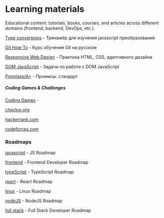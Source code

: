# Learning materials

Educational content: tutorials, books, courses, and articles across different domains (frontend, backend, DevOps, etc.).

[Type conversions](https://codyfet.github.io/type-conversions/) - Тренажёр для изучения javascript преобразований

[Git How To](https://githowto.com/ru) - Курс обучения Git на русском

[Responsive Web Design](https://www.freecodecamp.org/learn/2022/responsive-web-design/) - Практика HTML, CSS, адаптивного дизайна

[DOM JavaScript](https://vk.com/@web4ik_donnu-zadachi-po-rabote-s-dom-javascript) - Задачи по работе с DOM JavaScript

[Promises/A+](https://promisesaplus.com/) - Промисы: стандарт


##### Coding Games & Challenges

[Coding Games](https://www.educative.io/games) - 

[checkio.org](https://js.checkio.org/)

[hackerrank.com](https://www.hackerrank.com/)

[codeforces.com](https://codeforces.com/)


### Roadmaps

[javascript](https://roadmap.sh/javascript) - JS Roadmap

[frontend](https://roadmap.sh/frontend) - Frontend Developer Roadmap

[typeScript](https://roadmap.sh/typescript) - TypeScript Roadmap

[react](https://roadmap.sh/react) - React Roadmap

[linux](https://roadmap.sh/linux) - Linux Roadmap

[nodeJS](https://roadmap.sh/nodejs) - NodeJS Roadmap

[full stack](https://roadmap.sh/full-stack) - Full Stack Developer Roadmap

